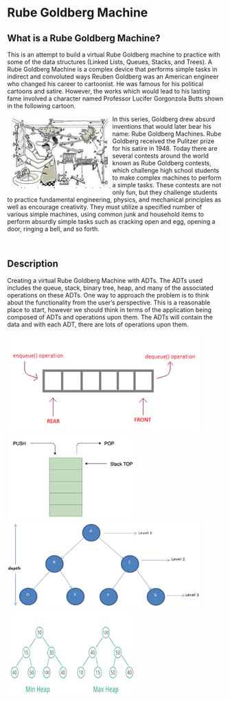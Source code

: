 # Rube Goldberg Machine

## What is a Rube Goldberg Machine?
This is an attempt to build a virtual Rube Goldberg machine to practice with some of the data structures (Linked Lists, Queues, Stacks, and Trees). A Rube Goldberg Machine is a complex device that performs simple tasks in indirect and convoluted ways Reuben Goldberg was an American engineer who changed his career to cartoonist. He was famous for his political cartoons and satire. However, the works which would lead to his lasting fame involved a character named Professor Lucifer Gorgonzola Butts shown in the following cartoon. 
<br>

<img src = "assets/Professor Lucifer Gorgonzola Butts.PNG" align = "left"> In this series, Goldberg drew absurd inventions that would later bear his name: Rube Goldberg Machines. Rube Goldberg received the Pulitzer prize for his satire in 1948. Today there are several contests around the world known as Rube Goldberg contests, which challenge high school students to make complex machines to perform a simple tasks.  These contests are not only fun, but they challenge students to practice fundamental engineering, physics, and mechanical principles as well as encourage creativity. They must utilize a specified number of various simple machines, using common junk and household items to perform absurdly simple tasks such as cracking open and egg, opening a door, ringing a bell, and so forth.

<br>

## Description
Creating a virtual Rube Goldberg Machine with ADTs. The ADTs used includes the queue, stack, binary tree, heap, and many of the associated operations on these ADTs. One way to approach the problem is to think about the functionality from the user’s perspective. This is a reasonable place to start, however we should think in terms of the application being composed of ADTs and operations upon them. The ADTs will contain the data and with each ADT, there are lots of operations upon them.
<br>

<img src = "assets/Queue.PNG" height = "230" width = "450"> <img src = "assets/Stack.PNG" height = "200" width = "300"> <img src = "assets/BinaryTree.PNG" height = "200" width = "450"> <img src = "assets/Heap.PNG" height = "200" width = "300">
